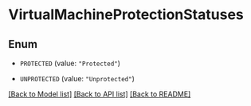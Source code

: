 # VirtualMachineProtectionStatuses

## Enum


* `PROTECTED` (value: `"Protected"`)

* `UNPROTECTED` (value: `"Unprotected"`)


[[Back to Model list]](../README.md#documentation-for-models) [[Back to API list]](../README.md#documentation-for-api-endpoints) [[Back to README]](../README.md)


